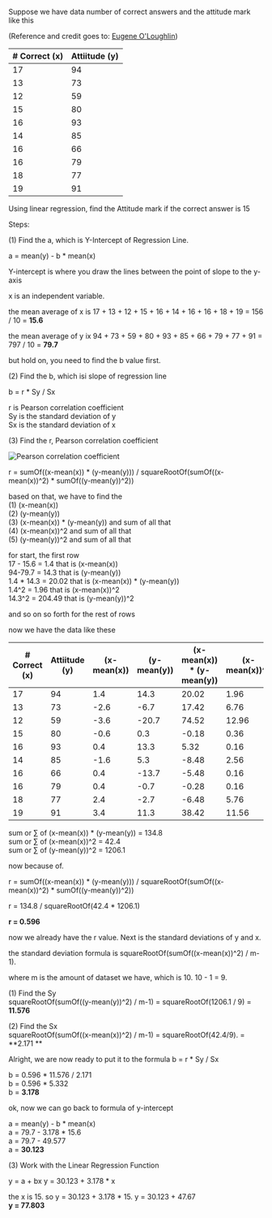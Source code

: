 Suppose we have data number of correct answers and the attitude mark like this

(Reference and credit goes to: [Eugene O'Loughlin](https://www.youtube.com/watch?v=GhrxgbQnEEU))

| # Correct (x) | Attiitude (y) |
| --- | --- |
| 17 | 94 |
| 13 | 73 |
| 12 | 59 |
| 15 | 80 |
| 16 | 93 |
| 14 | 85 |
| 16 | 66 |
| 16 | 79 |
| 18 | 77 |
| 19 | 91 |  

Using linear regression, find the Attitude mark if the correct answer is 15  

Steps:  

(1) Find the a, which is Y-Intercept of Regression Line.

a = mean(y) - b * mean(x)  

Y-intercept is where you draw the lines between the point of slope to the y-axis 

x is an independent variable.  

the mean average of x is 17 + 13 + 12 + 15 + 16 + 14 + 16 + 16 + 18 + 19 = 156 / 10 = **15.6**  

the mean average of y ix 94 + 73 + 59 + 80 + 93 + 85 + 66 + 79 + 77 + 91 = 797 / 10 = **79.7**  

but hold on, you need to find the b value first.  
  
(2) Find the b, which isi slope of regression line  

b = r * Sy / Sx

r is Pearson correlation coefficient  
Sy is the standard deviation of y  
Sx is the standard deviation of x  

(3) Find the r, Pearson correlation coefficient  

![Pearson correlation coefficient](https://www.gstatic.com/education/formulas2/553212783/en/correlation_coefficient_formula.svg)

r = sumOf((x-mean(x)) * (y-mean(y))) / squareRootOf(sumOf((x-mean(x))^2) * sumOf((y-mean(y))^2))  

based on that, we have to find the  
(1) (x-mean(x))    
(2) (y-mean(y))  
(3) (x-mean(x)) * (y-mean(y))  and sum of all that    
(4) (x-mean(x))^2 and sum of all that  
(5) (y-mean(y))^2 and sum of all that   

for start, the first row   
17 - 15.6 = 1.4 that is (x-mean(x))  
94-79.7 = 14.3 that is (y-mean(y))  
1.4 * 14.3 = 20.02 that is (x-mean(x)) * (y-mean(y))  
1.4^2 = 1.96 that is (x-mean(x))^2  
14.3^2 = 204.49 that is (y-mean(y))^2  

and so on so forth for the rest of rows  

now we have the data like these  

| # Correct (x) | Attiitude (y) | (x-mean(x)) | (y-mean(y)) | (x-mean(x)) * (y-mean(y)) | (x-mean(x))^2 | (y-mean(y))^2 |
| --- | --- | --- | --- | --- | --- | --- |
| 17 | 94 | 1.4 | 14.3 | 20.02 | 1.96 | 204.49
| 13 | 73 | -2.6 | -6.7 | 17.42 | 6.76 | 44.89  
| 12 | 59 | -3.6 | -20.7 | 74.52 | 12.96 | 428.49  
| 15 | 80 | -0.6 | 0.3 | -0.18 | 0.36 | 0.09 
| 16 | 93 | 0.4 | 13.3 | 5.32 | 0.16 | 176.89  
| 14 | 85 | -1.6 | 5.3 | -8.48 | 2.56 | 28.09  
| 16 | 66 | 0.4 | -13.7 | -5.48 | 0.16 | 187.69
| 16 | 79 | 0.4 | -0.7 | -0.28 | 0.16 | 0.49  
| 18 | 77 | 2.4 | -2.7 | -6.48 | 5.76 | 7.29  
| 19 | 91 | 3.4 | 11.3 | 38.42 | 11.56 | 127.69   

sum or ∑ of (x-mean(x)) * (y-mean(y)) = 134.8  
sum or ∑ of (x-mean(x))^2 = 42.4  
sum or ∑ of (y-mean(y))^2 = 1206.1  

now because of. 

r = sumOf((x-mean(x)) * (y-mean(y))) / squareRootOf(sumOf((x-mean(x))^2) * sumOf((y-mean(y))^2))  

r = 134.8 / squareRootOf(42.4 * 1206.1)  

**r = 0.596**  

now we already have the r value.  Next is the standard deviations of y and x.  

the standard deviation formula is squareRootOf(sumOf((x-mean(x))^2) / m-1). 

where m is the amount of dataset we have, which is 10. 10 - 1 = 9. 

(1) Find the Sy  
squareRootOf(sumOf((y-mean(y))^2) / m-1)
= squareRootOf(1206.1 / 9)
= **11.576**  

(2) Find the Sx  
squareRootOf(sumOf((x-mean(x))^2) / m-1) 
= squareRootOf(42.4/9). 
= **2.171 ** 

Alright, we are now ready to put it to the formula b = r * Sy / Sx  

b = 0.596 * 11.576 / 2.171  
b = 0.596 * 5.332  
b = **3.178**  

ok, now we can go back to formula of y-intercept  

a = mean(y) - b * mean(x)  
a = 79.7 - 3.178 * 15.6  
a = 79.7 - 49.577  
a = **30.123**

(3) Work with the Linear Regression Function

y = a + bx
y = 30.123 + 3.178 * x

the x is 15. 
so 
y = 30.123 + 3.178 * 15. 
y = 30.123 + 47.67  
**y = 77.803**
